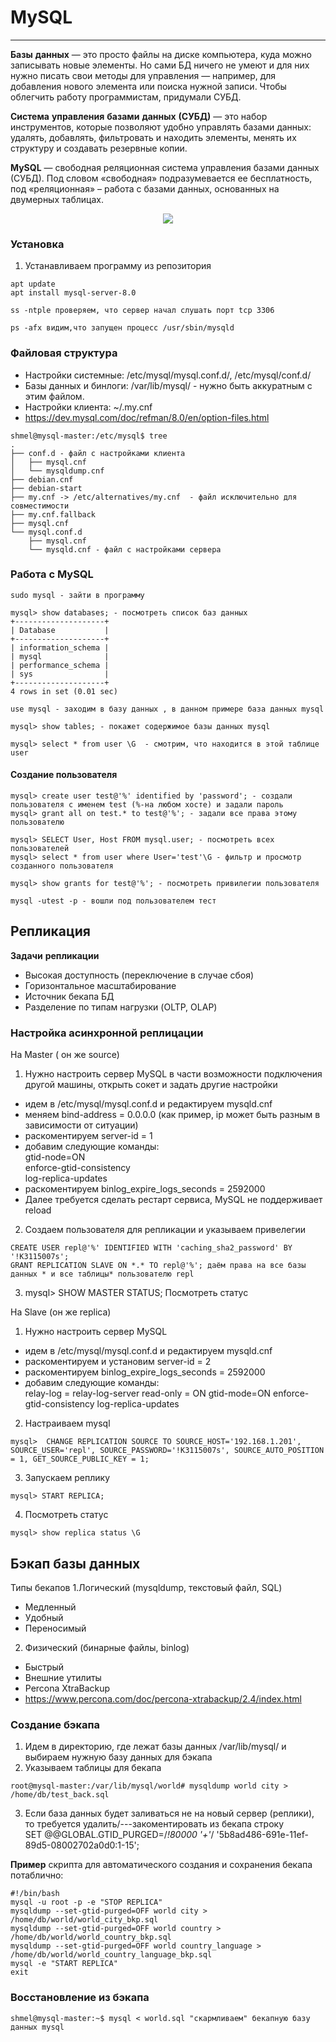 # MySQL
_ _ _
**Базы** **данных** — это просто файлы на диске компьютера, куда можно записывать новые элементы. Но сами БД ничего не умеют и для них нужно писать свои методы для управления — например, для добавления нового элемента или поиска нужной записи. Чтобы облегчить работу программистам, придумали СУБД.    

**Система** **управления** **базами** **данных** **(СУБД)** — это набор инструментов, которые позволяют удобно управлять базами данных: удалять, добавлять, фильтровать и находить элементы, менять их структуру и создавать резервные копии.    


**MySQL** — свободная реляционная система управления базами данных (СУБД). Под словом «свободная» подразумевается ее бесплатность, под «реляционная» – работа с базами данных, основанных на двумерных таблицах. 

<p align="center">
<image src="https://github.com/LLlMEJIb87/LINUX/blob/main/MySQL/%D0%9A%D0%B0%D1%80%D1%82%D0%B8%D0%BD%D0%BA%D0%B8/Arhitektura.PNG">
</p>


### Установка
1. Устанавливаем программу из репозитория
```
apt update
apt install mysql-server-8.0
```
```
ss -ntple проверяем, что сервер начал слушать порт tcp 3306
```
```
ps -afx видим,что запущен процесс /usr/sbin/mysqld
```
### Файловая структура
- Настройки системные: /etc/mysql/mysql.conf.d/, /etc/mysql/conf.d/
- Базы данных и бинлоги: /var/lib/mysql/ - нужно быть аккуратным с этим файлом.
- Настройки клиента: ~/.my.cnf
- https://dev.mysql.com/doc/refman/8.0/en/option-files.html
```
shmel@mysql-master:/etc/mysql$ tree
.
├── conf.d - файл с настройками клиента
│   ├── mysql.cnf
│   └── mysqldump.cnf
├── debian.cnf
├── debian-start
├── my.cnf -> /etc/alternatives/my.cnf  - файл исключительно для совместимости
├── my.cnf.fallback
├── mysql.cnf
└── mysql.conf.d
    ├── mysql.cnf
    └── mysqld.cnf - файл с настройками сервера
```
### Работа с MySQL
```
sudo mysql - зайти в программу
```
```
mysql> show databases; - посмотреть список баз данных
+--------------------+
| Database           |
+--------------------+
| information_schema |
| mysql              |
| performance_schema |
| sys                |
+--------------------+
4 rows in set (0.01 sec)
```
```
use mysql - заходим в базу данных , в данном примере база данных mysql
```
```
mysql> show tables; - покажет содержимое базы данных mysql
```
```
mysql> select * from user \G  - смотрим, что находится в этой таблице user
```
#### Cоздание пользователя
```
mysql> create user test@'%' identified by 'password'; - создали пользователя с именем test (%-на любом хосте) и задали пароль
mysql> grant all on test.* to test@'%'; - задали все права этому пользователю
```
```
mysql> SELECT User, Host FROM mysql.user; - посмотреть всех пользователей 
mysql> select * from user where User='test'\G - фильтр и просмотр созданного пользователя
```
```
mysql> show grants for test@'%'; - посмотреть привилегии пользователя
```
```
mysql -utest -p - вошли под пользователем тест
```
## Репликация
**Задачи** **репликации**
- Высокая доступность (переключение в случае сбоя)
- Горизонтальное масштабирование
- Источник бекапа БД
- Разделение по типам нагрузки (OLTP, OLAP)    

### Настройка асинхронной реплицации
На Master ( он же source)   
1. Нужно настроить сервер MySQL в части возможности подключения другой машины, открыть сокет и задать другие настройки
- идем в /etc/mysql/mysql.conf.d и редактируем mysqld.cnf
- меняем bind-address = 0.0.0.0 (как пример, ip может быть разным в зависимости от ситуации)
- раскоментируем server-id  = 1
- добавим следующие команды:    
  gtid-node=ON   
  enforce-gtid-consistency    
  log-replica-updates    
- раскоментируем binlog_expire_logs_seconds   = 2592000
- Далее требуется сделать рестарт сервиса, MySQL не поддерживает reload
2. Создаем пользователя для репликации и указываем привелегии
```  
CREATE USER repl@'%' IDENTIFIED WITH 'caching_sha2_password' BY '!K3115007s';
GRANT REPLICATION SLAVE ON *.* TO repl@'%'; даём права на все базы данных * и все таблицы* пользователю repl
```
3. mysql> SHOW MASTER STATUS; Посмотреть статус


На Slave (он же replica)    
1. Нужно настроить сервер MySQL 
- идем в /etc/mysql/mysql.conf.d и редактируем mysqld.cnf
- раскоментируем и установим server-id  = 2
- раскоментируем binlog_expire_logs_seconds   = 2592000
- добавим следующие команды:    
  relay-log = relay-log-server
  read-only = ON
  gtid-mode=ON
  enforce-gtid-consistency
  log-replica-updates
2. Настраиваем mysql
```
mysql>  CHANGE REPLICATION SOURCE TO SOURCE_HOST='192.168.1.201', SOURCE_USER='repl', SOURCE_PASSWORD='!K3115007s', SOURCE_AUTO_POSITION = 1, GET_SOURCE_PUBLIC_KEY = 1;
```
3. Запускаем реплику
```
mysql> START REPLICA;
```
4. Посмотреть статус
```
mysql> show replica status \G
```
## Бэкап базы данных
Типы бекапов
1.Логический (mysqldump, текстовый файл, SQL)
- Медленный
- Удобный
- Переносимый
2. Физический (бинарные файлы, binlog)
- Быстрый
- Внешние утилиты
- Percona XtraBackup
- https://www.percona.com/doc/percona-xtrabackup/2.4/index.html


### Создание бэкапа
1. Идем в директорию, где лежат базы данных /var/lib/mysql/ и выбираем нужную базу данных для бэкапа
2. Указываем таблицы для бекапа
```
root@mysql-master:/var/lib/mysql/world# mysqldump world city > /home/db/test_back.sql
```
3. Если база данных будет заливаться не на новый сервер (реплики), то требуется удалить/---закоментировать из бекапа строку   
 SET @@GLOBAL.GTID_PURGED=/*!80000 '+'*/ '5b8ad486-691e-11ef-89d5-08002702a0d0:1-15';

**Пример** скрипта для автоматического создания и сохранения бекапа потаблично:
```
#!/bin/bash
mysql -u root -p -e "STOP REPLICA"
mysqldump --set-gtid-purged=OFF world city > /home/db/world/world_city_bkp.sql
mysqldump --set-gtid-purged=OFF world country > /home/db/world/world_country_bkp.sql
mysqldump --set-gtid-purged=OFF world country_language > /home/db/world/world_country_language_bkp.sql
mysql -e "START REPLICA"
exit
```

### Восстановление из бэкапа
```
shmel@mysql-master:~$ mysql < world.sql "скармливаем" бекапную базу данных mysql
```
